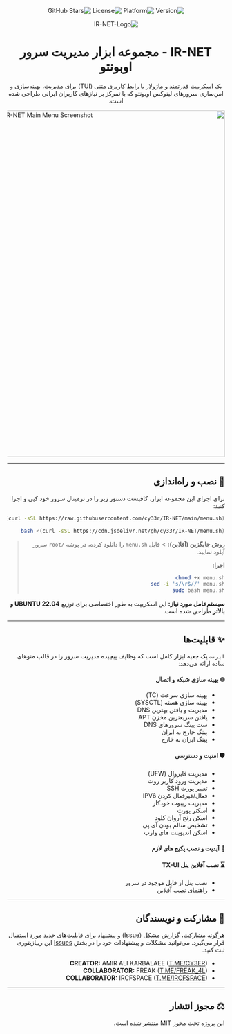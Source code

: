 <div dir="rtl">

<p align="center">
    <img src="https://img.shields.io/badge/Version-1.0-blue.svg" alt="Version">
    <img src="https://img.shields.io/badge/Platform-Ubuntu_22.04+-orange.svg" alt="Platform">
    <img src="https://img.shields.io/badge/License-MIT-green.svg" alt="License">
    <img src="https://img.shields.io/github/stars/cy33r/IR-NET?style=social" alt="GitHub Stars">

<p align="center">
  <img src="https://github.com/user-attachments/assets/3d059f11-bddb-4411-822e-ed8db6398e62" alt="IR-NET-Logo"/>
</p>

<h1 align="center">IR-NET - مجموعه ابزار مدیریت سرور اوبونتو</h1>

<p align="center">
یک اسکریپت قدرتمند و ماژولار با رابط کاربری متنی (TUI) برای مدیریت، بهینه‌سازی و امن‌سازی سرورهای لینوکس اوبونتو که با تمرکز بر نیازهای کاربران ایرانی طراحی شده است.
</p>

<p align="center">
  <img src="https://github.com/user-attachments/assets/5b05b0f8-4cf5-46c0-9eb6-2ff8af4bd978" alt="IR-NET Main Menu Screenshot" width="800"/>
</p>

---

## 🚀 نصب و راه‌اندازی

برای اجرای این مجموعه ابزار، کافیست دستور زیر را در ترمینال سرور خود کپی و اجرا کنید:

```bash
bash <(curl -sSL https://raw.githubusercontent.com/cy33r/IR-NET/main/menu.sh)
```
```bash
bash <(curl -sSL https://cdn.jsdelivr.net/gh/cy33r/IR-NET/menu.sh)
```
> **روش جایگزین (آفلاین):** > فایل `menu.sh` را دانلود کرده، در پوشه `/root` سرور آپلود نمایید.
> 
> **اجرا:**
> ```bash
> chmod +x menu.sh
> sed -i 's/\r$//' menu.sh
> sudo bash menu.sh
> ```

**سیستم‌عامل مورد نیاز:** این اسکریپت به طور اختصاصی برای توزیع **UBUNTU 22.04 و بالاتر** طراحی شده است.

---

## ✨ قابلیت‌ها

`ایرنت` یک جعبه ابزار کامل است که وظایف پیچیده مدیریت سرور را در قالب منوهای ساده ارائه می‌دهد:

#### 🌐 بهینه سازی شبکه و اتصال
* بهینه سازی سرعت (TC)
* بهینه سازی هسته (SYSCTL)
* مدیریت و یافتن بهترین DNS
* یافتن سریعترین مخزن APT
* ست پینگ سرورهای DNS
* پینگ خارج به ایران
* پینگ ایران به خارج

#### 🛡️ امنیت و دسترسی
* مدیریت فایروال (UFW)
* مدیریت ورود کاربر روت
* تغییر پورت SSH
* فعال/غیرفعال کردن IPV6
* مدیریت ریبوت خودکار
* اسکنر پورت
* اسکن رنج آروان کلود
* تشخیص سالم بودن آی پی
* اسکن اندپوینت های وارپ

#### 🚀 آپدیت و نصب پکیج های لازم

#### ⌛️ نصب آفلاین پنل TX-UI
* نصب پنل از فایل موجود در سرور
* راهنمای نصب آفلاین

---

## 🤝 مشارکت و نویسندگان
هرگونه مشارکت، گزارش مشکل (Issue) و پیشنهاد برای قابلیت‌های جدید مورد استقبال قرار می‌گیرد. می‌توانید مشکلات و پیشنهادات خود را در بخش [Issues](https://github.com/cy33r/IR-NET/issues) این ریپازیتوری ثبت کنید.

* **CREATOR:** AMIR ALI KARBALAEE ([T.ME/CY3ER](https://t.me/CY3ER))
* **COLLABORATOR:** FREAK ([T.ME/FREAK_4L](https://t.me/FREAK_4L))
* **COLLABORATOR:** IRCFSPACE ([T.ME/IRCFSPACE](https://t.me/IRCFSPACE))

---

## ⚖️ مجوز انتشار
این پروژه تحت مجوز MIT منتشر شده است.

</div>
